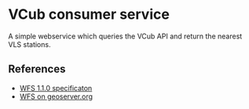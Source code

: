 # VCub consumer service

A simple webservice which queries the VCub API and return the nearest VLS stations.

## References

* [WFS 1.1.0 specificaton](http://portal.opengeospatial.org/files/?artifact_id=8339)
* [WFS on geoserver.org](https://docs.geoserver.org/latest/en/user/services/wfs/reference.html)
